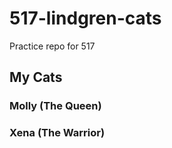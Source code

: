 # 517-lindgren-cats

Practice repo for 517

## My Cats

### Molly (The Queen)

### Xena (The Warrior) 